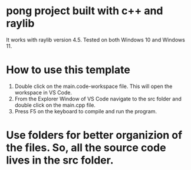 # pong project built with c++ and raylib

It works with raylib version 4.5. Tested on both Windows 10 and Windows 11.

# How to use this template

1. Double click on the main.code-workspace file. This will open the workspace in VS Code.
2. From the Explorer Window of VS Code navigate to the src folder and double click on the main.cpp file.
3. Press F5 on the keyboard to compile and run the program.

# Use folders for better organizion of the files. So, all the source code lives in the src folder.

#
